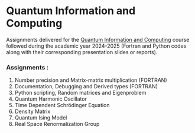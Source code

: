 # Quantum Information and Computing

Assignments delivered for the [Quantum Information and Computing](https://en.didattica.unipd.it/off/2023/LM/SC/SC2443/000ZZ/SCP8082721/N0) course followed during the academic year 2024-2025 (Fortran and Python codes along with their corresponding presentation slides or reports).

### Assignments : 
1. Number precision and Matrix-matrix multiplication (FORTRAN)
2. Documentation, Debugging and Derived types (FORTRAN)
3. Python scripting, Random matrices and Eigenproblem
4. Quantum Harmonic Oscillator
5. Time Dependent Schrödinger Equation
6. Density Matrix
7. Quantum Ising Model
8. Real Space Renormalization Group
